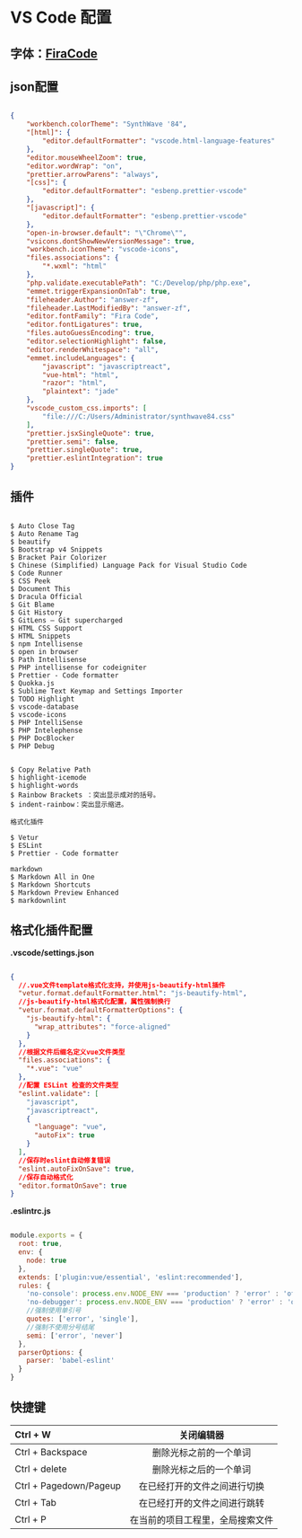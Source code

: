 # VS Code 配置 



## 字体：[FiraCode](https://github.com/tonsky/FiraCode)



## json配置

```json

{
    "workbench.colorTheme": "SynthWave '84",
    "[html]": {
        "editor.defaultFormatter": "vscode.html-language-features"
    },
    "editor.mouseWheelZoom": true,
    "editor.wordWrap": "on",
    "prettier.arrowParens": "always",
    "[css]": {
        "editor.defaultFormatter": "esbenp.prettier-vscode"
    },
    "[javascript]": {
        "editor.defaultFormatter": "esbenp.prettier-vscode"
    },
    "open-in-browser.default": "\"Chrome\"",
    "vsicons.dontShowNewVersionMessage": true,
    "workbench.iconTheme": "vscode-icons",
    "files.associations": {
        "*.wxml": "html"
    },
    "php.validate.executablePath": "C:/Develop/php/php.exe",
    "emmet.triggerExpansionOnTab": true,
    "fileheader.Author": "answer-zf",
    "fileheader.LastModifiedBy": "answer-zf",
    "editor.fontFamily": "Fira Code",
    "editor.fontLigatures": true,
    "files.autoGuessEncoding": true,
    "editor.selectionHighlight": false,
    "editor.renderWhitespace": "all",
    "emmet.includeLanguages": {
        "javascript": "javascriptreact",
        "vue-html": "html",
        "razor": "html",
        "plaintext": "jade"
    },
    "vscode_custom_css.imports": [
        "file:///C:/Users/Administrator/synthwave84.css"
    ],
    "prettier.jsxSingleQuote": true,
    "prettier.semi": false,
    "prettier.singleQuote": true,
    "prettier.eslintIntegration": true
}

```



## 插件

``` shell

$ Auto Close Tag
$ Auto Rename Tag
$ beautify
$ Bootstrap v4 Snippets
$ Bracket Pair Colorizer
$ Chinese (Simplified) Language Pack for Visual Studio Code
$ Code Runner
$ CSS Peek
$ Document This
$ Dracula Official
$ Git Blame
$ Git History
$ GitLens — Git supercharged
$ HTML CSS Support
$ HTML Snippets
$ npm Intellisense
$ open in browser
$ Path Intellisense
$ PHP intellisense for codeigniter
$ Prettier - Code formatter
$ Quokka.js
$ Sublime Text Keymap and Settings Importer
$ TODO Highlight
$ vscode-database
$ vscode-icons
$ PHP IntelliSense
$ PHP Intelephense
$ PHP DocBlocker
$ PHP Debug


$ Copy Relative Path
$ highlight-icemode
$ highlight-words
$ Rainbow Brackets ：突出显示成对的括号。
$ indent-rainbow：突出显示缩进。

格式化插件

$ Vetur
$ ESLint
$ Prettier - Code formatter

markdown
$ Markdown All in One
$ Markdown Shortcuts
$ Markdown Preview Enhanced
$ markdownlint

```



## 格式化插件配置



**.vscode/settings.json**

```json

{
  //.vue文件template格式化支持，并使用js-beautify-html插件
  "vetur.format.defaultFormatter.html": "js-beautify-html",
  //js-beautify-html格式化配置，属性强制换行
  "vetur.format.defaultFormatterOptions": {
    "js-beautify-html": {
      "wrap_attributes": "force-aligned"
    }
  },
  //根据文件后缀名定义vue文件类型
  "files.associations": {
    "*.vue": "vue"
  },
  //配置 ESLint 检查的文件类型
  "eslint.validate": [
    "javascript",
    "javascriptreact",
    {
      "language": "vue",
      "autoFix": true
    }
  ],
  //保存时eslint自动修复错误
  "eslint.autoFixOnSave": true,
  //保存自动格式化
  "editor.formatOnSave": true
}

```



**.eslintrc.js**

```js

module.exports = {
  root: true,
  env: {
    node: true
  },
  extends: ['plugin:vue/essential', 'eslint:recommended'],
  rules: {
    'no-console': process.env.NODE_ENV === 'production' ? 'error' : 'off',
    'no-debugger': process.env.NODE_ENV === 'production' ? 'error' : 'off',
    //强制使用单引号
    quotes: ['error', 'single'],
    //强制不使用分号结尾
    semi: ['error', 'never']
  },
  parserOptions: {
    parser: 'babel-eslint'
  }
}

```





##  快捷键



| Ctrl + W               |            关闭编辑器            |
| :--------------------- | :------------------------------: |
| Ctrl + Backspace       |      删除光标之前的一个单词      |
| Ctrl + delete          |      删除光标之后的一个单词      |
| Ctrl + Pagedown/Pageup |   在已经打开的文件之间进行切换   |
| Ctrl + Tab             |   在已经打开的文件之间进行跳转   |
| Ctrl + P               | 在当前的项目工程里，全局搜索文件 |


